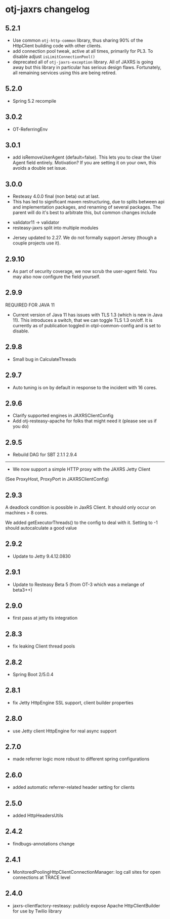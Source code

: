 otj-jaxrs changelog
===================

5.2.1
-----
* Use common `otj-http-common` library, thus sharing 90% of the
  HttpClient building code with other clients.
* add connection pool tweak, active at all times, primarily for PL3.
To disable adjust `isLimitConnectionPool()`
* deprecated all of `otj-jaxrs-exception` library. All of JAXRS is going
away but this library in particular has serious design flaws. Fortunately,
all remaining services using this are being retired.  
  

5.2.0
-----
* Spring 5.2 recompile

3.0.2
-----
* OT-ReferringEnv

3.0.1
-----
* add isRemoveUserAgent (default=false). This lets you to clear
the User Agent field entirely. Motivation? If you are setting it
on your own, this avoids a double set issue.

3.0.0
----
* Resteasy 4.0.0 final (non beta) out at last.
* This has led to significant maven restructuring, due to splits between
api and implementation packages, and renaming of several packages. The parent
will do it's best to arbitrate this, but common changes include

- validator11 -> validator
- resteasy-jaxrs split into multiple modules

* Jersey updated to 2.27. We do not formally support Jersey (though a couple projects use it).

2.9.10
------
* As part of security coverage, we now scrub the user-agent field. You may also now configure the field yourself.

2.9.9
-----
REQUIRED FOR JAVA 11
* Current version of Java 11 has issues with TLS 1.3 (which is new in Java 11). This introduces
a switch, that we can toggle TLS 1.3 on/off. It is currently as of publication toggled in
otpl-common-config and is set to disable.

2.9.8
-----
* Small bug in CalculateThreads

2.9.7
-----
* Auto tuning is on by default in response to the incident with 16 cores.

2.9.6
-----
* Clarify supported engines in JAXRSClientConfig
* Add otj-resteasy-apache for folks that might need it (please see us if you do)

2.9.5
-----
* Rebuild DAG for SBT 2.1.1
2.9.4
-----
* We now support a simple HTTP proxy with the JAXRS Jetty Client

(See ProxyHost, ProxyPort in JAXRSClientConfig)

2.9.3
-----
A deadlock condition is possible in JaxRS Client. It should only occur on machines > 8 cores.

We added getExecutorThreads() to the config to deal with it. Setting to -1 should
autocalculate a good value

2.9.2
-----
* Update to Jetty 9.4.12.0830

2.9.1
-----
* Update to Resteasy Beta 5 (from OT-3 which was a melange of beta3++)

2.9.0
-----

* first pass at jetty tls integration

2.8.3
-----

* fix leaking Client thread pools

2.8.2
-----
* Spring Boot 2/5.0.4

2.8.1
-----

* fix Jetty HttpEngine SSL support, client builder properties

2.8.0
-----

* use Jetty client HttpEngine for real async support

2.7.0
-----

* made referrer logic more robust to different spring configurations

2.6.0
-----

* added automatic referrer-related header setting for clients

2.5.0
-----

* added HttpHeadersUtils

2.4.2
-----

* findbugs-annotations change

2.4.1
-----

* MonitoredPoolingHttpClientConnectionManager: log call sites for open connections at TRACE level

2.4.0
-----

* jaxrs-clientfactory-resteasy: publicly expose Apache HttpClientBuilder for use by Twilio library

